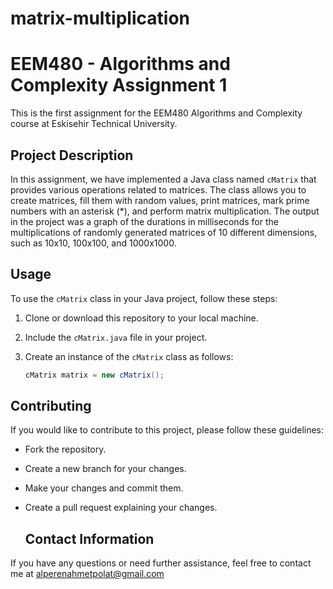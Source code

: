 # matrix-multiplication

# EEM480 - Algorithms and Complexity Assignment 1

This is the first assignment for the EEM480 Algorithms and Complexity course at Eskisehir Technical University.

## Project Description

In this assignment, we have implemented a Java class named `cMatrix` that provides various operations related to matrices. The class allows you to create matrices, fill them with random values, print matrices, mark prime numbers with an asterisk (*), and perform matrix multiplication.
The output in the project was a graph of the durations in milliseconds for the multiplications of randomly generated matrices of 10 different dimensions, such as 10x10, 100x100, and 1000x1000.

## Usage

To use the `cMatrix` class in your Java project, follow these steps:

  1. Clone or download this repository to your local machine.

  2. Include the `cMatrix.java` file in your project.

  3. Create an instance of the `cMatrix` class as follows:

     ```java
     cMatrix matrix = new cMatrix();

## Contributing
If you would like to contribute to this project, please follow these guidelines:

- Fork the repository.
- Create a new branch for your changes.
- Make your changes and commit them.
- Create a pull request explaining your changes.

  ## Contact Information
If you have any questions or need further assistance, feel free to contact me at alperenahmetpolat@gmail.com
